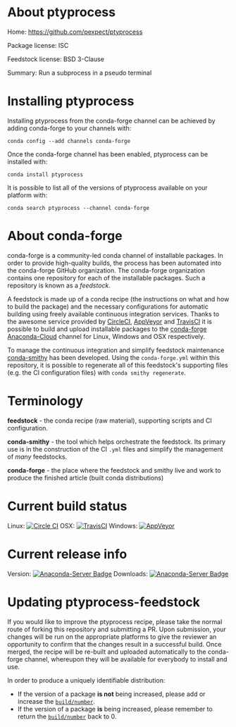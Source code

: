 About ptyprocess
================

Home: https://github.com/pexpect/ptyprocess

Package license: ISC

Feedstock license: BSD 3-Clause

Summary: Run a subprocess in a pseudo terminal



Installing ptyprocess
=====================

Installing ptyprocess from the conda-forge channel can be achieved by adding conda-forge to your channels with:

```
conda config --add channels conda-forge
```

Once the conda-forge channel has been enabled, ptyprocess can be installed with:

```
conda install ptyprocess
```

It is possible to list all of the versions of ptyprocess available on your platform with:

```
conda search ptyprocess --channel conda-forge
```


About conda-forge
=================

conda-forge is a community-led conda channel of installable packages.
In order to provide high-quality builds, the process has been automated into the
conda-forge GitHub organization. The conda-forge organization contains one repository 
for each of the installable packages. Such a repository is known as a *feedstock*.

A feedstock is made up of a conda recipe (the instructions on what and how to build
the package) and the necessary configurations for automatic building using freely
available continuous integration services. Thanks to the awesome service provided by
[CircleCI](https://circleci.com/), [AppVeyor](http://www.appveyor.com/)
and [TravisCI](https://travis-ci.org/) it is possible to build and upload installable
packages to the [conda-forge](https://anaconda.org/conda-forge)
[Anaconda-Cloud](http://docs.anaconda.org/) channel for Linux, Windows and OSX respectively.

To manage the continuous integration and simplify feedstock maintenance
[conda-smithy](http://github.com/conda-forge/conda-smithy) has been developed.
Using the ``conda-forge.yml`` within this repository, it is possible to regenerate all of
this feedstock's supporting files (e.g. the CI configuration files) with ``conda smithy regenerate``.


Terminology
===========

**feedstock** - the conda recipe (raw material), supporting scripts and CI configuration.

**conda-smithy** - the tool which helps orchestrate the feedstock.
                   Its primary use is in the construction of the CI ``.yml`` files
                   and simplify the management of *many* feedstocks.

**conda-forge** - the place where the feedstock and smithy live and work to
                  produce the finished article (built conda distributions)

Current build status
====================

Linux: [![Circle CI](https://circleci.com/gh/conda-forge/ptyprocess-feedstock.svg?style=svg)](https://circleci.com/gh/conda-forge/ptyprocess-feedstock)
OSX: [![TravisCI](https://travis-ci.org/conda-forge/ptyprocess-feedstock.svg?branch=master)](https://travis-ci.org/conda-forge/ptyprocess-feedstock) 
Windows: [![AppVeyor](https://ci.appveyor.com/api/projects/status/github/conda-forge/ptyprocess-feedstock?svg=True)](https://ci.appveyor.com/project/conda-forge/ptyprocess-feedstock/branch/master)

Current release info
====================
Version: [![Anaconda-Server Badge](https://anaconda.org/conda-forge/ptyprocess/badges/version.svg)](https://anaconda.org/conda-forge/ptyprocess)
Downloads: [![Anaconda-Server Badge](https://anaconda.org/conda-forge/ptyprocess/badges/downloads.svg)](https://anaconda.org/conda-forge/ptyprocess)


Updating ptyprocess-feedstock
=============================

If you would like to improve the ptyprocess recipe, please take the normal
route of forking this repository and submitting a PR. Upon submission, your changes will
be run on the appropriate platforms to give the reviewer an opportunity to confirm that the
changes result in a successful build. Once merged, the recipe will be re-built and uploaded
automatically to the conda-forge channel, whereupon they will be available for everybody to
install and use.

In order to produce a uniquely identifiable distribution:
 * If the version of a package **is not** being increased, please add or increase
   the [``build/number``](http://conda.pydata.org/docs/building/meta-yaml.html#build-number-and-string). 
 * If the version of a package **is** being increased, please remember to return
   the [``build/number``](http://conda.pydata.org/docs/building/meta-yaml.html#build-number-and-string)
   back to 0.
